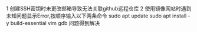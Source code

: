 1 创建SSH密钥时未更改邮箱导致无法关联github远程仓库
2 使用镜像网站时遇到未知问题显示Error,按顺序输入以下两条命令
	sudo apt update 
	sudo apt install -y build-essential vim gdb 
  问题得到解决

